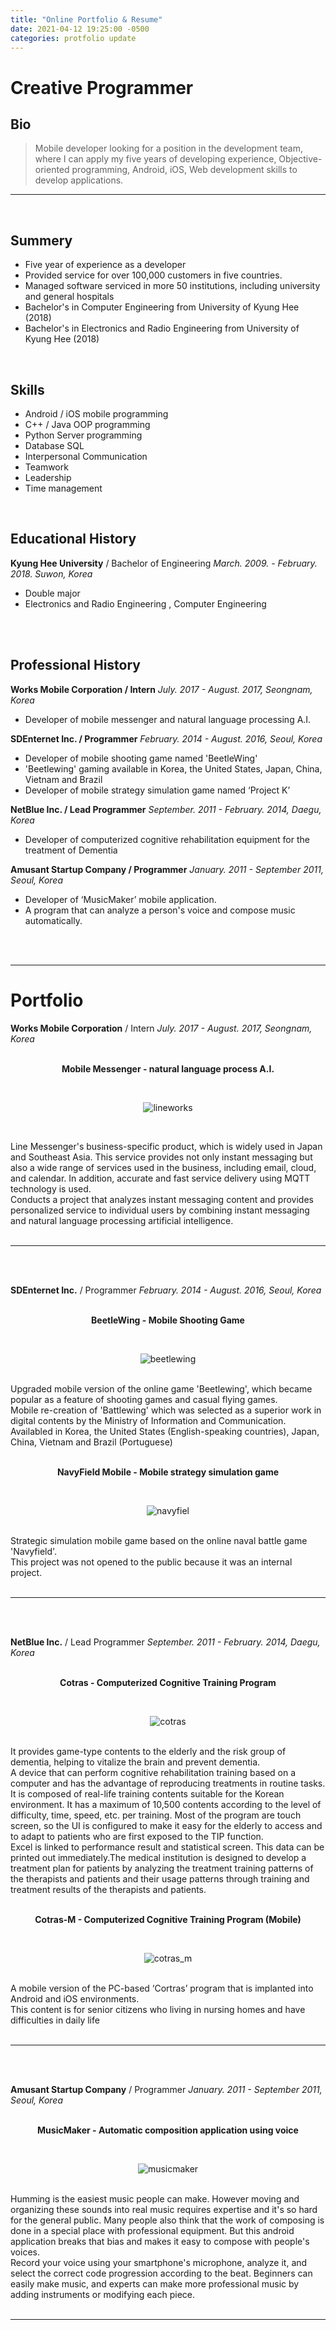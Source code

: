 ```yaml
---
title: "Online Portfolio & Resume"
date: 2021-04-12 19:25:00 -0500
categories: protfolio update
---
```


# Creative Programmer


## Bio

> Mobile developer looking for a position in the development team, where I can apply my five years of developing experience, Objective-oriented programming, Android, iOS, Web development skills to develop applications.

* * *
<br/>

## Summery

- Five year of experience as a developer
- Provided service for over 100,000 customers in five countries.
- Managed software serviced in more 50 institutions, including university and general hospitals
- Bachelor's in Computer Engineering from University of Kyung Hee (2018)
- Bachelor's in Electronics and Radio Engineering from University of Kyung Hee (2018)
<br/>

## Skills

- Android / iOS mobile programming
- C++ / Java OOP programming
- Python Server programming
- Database SQL
- Interpersonal Communication
- Teamwork
- Leadership
- Time management
<br/>

## Educational History

  **Kyung Hee University** / Bachelor of Engineering
    *March. 2009. - February. 2018. Suwon, Korea*

+ Double major
+ Electronics and Radio Engineering , Computer Engineering
<br/>
<br/>

## Professional History

**Works Mobile Corporation / Intern**
  *July. 2017 - August. 2017, Seongnam, Korea*
  
  + Developer of mobile messenger and natural language processing A.I.
   
**SDEnternet Inc. / Programmer**
  *February. 2014 - August. 2016, Seoul, Korea*

  + Developer of mobile shooting game named 'BeetleWing'
  + 'Beetlewing' gaming available in Korea, the United States, Japan, China, Vietnam and Brazil
  + Developer of mobile strategy simulation game named ‘Project K’

**NetBlue Inc.  / Lead Programmer**
  *September. 2011 - February. 2014, Daegu, Korea*

  + Developer of computerized cognitive rehabilitation equipment for the treatment of Dementia

**Amusant Startup Company / Programmer**
  *January. 2011 - September 2011, Seoul, Korea*

  + Developer of ‘MusicMaker’ mobile application.
  + A program that can analyze a person's voice and compose music automatically.
<br/>
<br/>

***

# Portfolio

**Works Mobile Corporation** / Intern *July. 2017 - August. 2017, Seongnam, Korea*
<br/>
<br/>
<p align="center">
 <b>Mobile Messenger - natural language process A.I.</b>
</p>
<br/>
<p align="center">
  <img src="/assets/images/line_works_logo.png" title="Line works" alt="lineworks"/>
</p>
<br/>

 Line Messenger's business-specific product, which is widely used in Japan and Southeast Asia. This service provides not only instant messaging but also a wide range of services used in the business, including email, cloud, and calendar. In addition, accurate and fast service delivery using MQTT technology is used.
<br/>Conducts a project that analyzes instant messaging content and provides personalized service to individual users by combining instant messaging and natural language processing artificial intelligence.
<br/>
<br/>

***

<br/>
<br/>

**SDEnternet Inc.** / Programmer *February. 2014 - August. 2016, Seoul, Korea*
<br/>
<br/>
<p align="center">
 <b>BeetleWing - Mobile Shooting Game</b>
</p>
<br/>
<p align="center">
  <img src="/assets/images/beetlewing_img_01.png" title="Beetlewing" alt="beetlewing"/>
</p>
<br/>
Upgraded mobile version of the online game 'Beetlewing', which became popular as a feature of shooting games and casual flying games. <br/>Mobile re-creation of 'Battlewing' which was selected as a superior work in digital contents by the Ministry of Information and Communication. Availabled in Korea, the United States (English-speaking countries), Japan, China, Vietnam and Brazil (Portuguese)
<br/>
<br/>

<p align="center">
 <b>NavyField Mobile - Mobile strategy simulation game</b>
</p>
<br/>
<p align="center">
  <img src="/assets/images/navyfield_img_01.png" title="NavyField" alt="navyfiel"/>
</p>
<br/>
Strategic simulation mobile game based on the online naval battle game 'Navyfield'.<br/>This project was not opened to the public because it was an internal project.
<br/>
<br/>

***

<br/>
<br/>

**NetBlue Inc.** / Lead Programmer  *September. 2011 - February. 2014, Daegu, Korea*
<br/>
<br/>
<p align="center">
 <b>Cotras - Computerized Cognitive Training Program</b>
</p>
<br/>
<p align="center">
  <img src="/assets/images/cotras_img_01.png" title="cotras" alt="cotras"/>
</p>
<br/>
It provides game-type contents to the elderly and the risk group of dementia, helping to vitalize the brain and prevent dementia. 
<br> A device that can perform cognitive rehabilitation training based on a computer and has the advantage of reproducing treatments in routine tasks. It is composed of real-life training contents suitable for the Korean environment. It has a maximum of 10,500 contents according to the level of difficulty, time, speed, etc. per training. Most of the program are touch screen, so the UI is configured to make it easy for the elderly to access and to adapt to patients who are first exposed to the TIP function.
<br> Excel is linked to performance result and statistical screen. This data can be printed out immediately.The medical institution is designed to develop a treatment plan for patients by analyzing the treatment training patterns of the therapists and patients and their usage patterns through training and treatment results of the therapists and patients.
<br/>
<br/>
<p align="center">
 <b>Cotras-M - Computerized Cognitive Training Program (Mobile)</b>
</p>
<br/>
<p align="center">
  <img src="/assets/images/cotras_m_img_01.png" title="cotras_m" alt="cotras_m"/>
</p>
<br/>
A mobile version of the PC-based ‘Cortras’ program that is implanted into Android and iOS environments.
<br>This content is for senior citizens who living in nursing homes and have difficulties in daily life 
<br/>
<br/>

***

<br/>
<br/>

**Amusant Startup Company** / Programmer  *January. 2011 - September 2011, Seoul, Korea*
<br/>
<br/>
<p align="center">
 <b>MusicMaker - Automatic composition application using voice</b>
</p>
<br/>
<p align="center">
  <img src="/assets/images/musicmaker_img_01.png" title="musicmaker" alt="musicmaker"/>
</p>
<br/>
Humming is the easiest music people can make. However moving and organizing these sounds into real music requires expertise and it's so hard for the general public. Many people also think that the work of composing is done in a special place with professional equipment. But this android application breaks that bias and makes it easy to compose with people's voices. 
<br> Record your voice using your smartphone's microphone, analyze it, and select the correct code progression according to the beat. Beginners can easily make music, and experts can make more professional music by adding instruments or modifying each piece.
<br/>
<br/>

***

<br/>
<br/>
